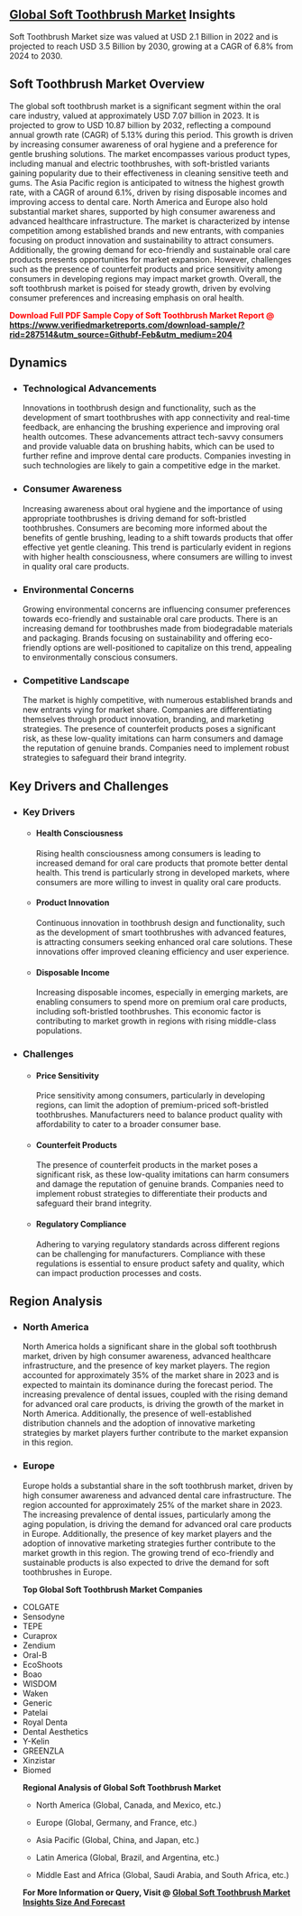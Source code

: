 <h2><a href="https://www.verifiedmarketreports.com/download-sample/?rid=287514&amp;utm_source=Githubf&amp;utm_medium=204" target="_blank">Global Soft Toothbrush Market</a> Insights</h2><p>Soft Toothbrush Market size was valued at USD 2.1 Billion in 2022 and is projected to reach USD 3.5 Billion by 2030, growing at a CAGR of 6.8% from 2024 to 2030.</p><p> <h2>Soft Toothbrush Market Overview</h2> <p>The global soft toothbrush market is a significant segment within the oral care industry, valued at approximately USD 7.07 billion in 2023. It is projected to grow to USD 10.87 billion by 2032, reflecting a compound annual growth rate (CAGR) of 5.13% during this period. This growth is driven by increasing consumer awareness of oral hygiene and a preference for gentle brushing solutions. The market encompasses various product types, including manual and electric toothbrushes, with soft-bristled variants gaining popularity due to their effectiveness in cleaning sensitive teeth and gums. The Asia Pacific region is anticipated to witness the highest growth rate, with a CAGR of around 6.1%, driven by rising disposable incomes and improving access to dental care. North America and Europe also hold substantial market shares, supported by high consumer awareness and advanced healthcare infrastructure. The market is characterized by intense competition among established brands and new entrants, with companies focusing on product innovation and sustainability to attract consumers. Additionally, the growing demand for eco-friendly and sustainable oral care products presents opportunities for market expansion. However, challenges such as the presence of counterfeit products and price sensitivity among consumers in developing regions may impact market growth. Overall, the soft toothbrush market is poised for steady growth, driven by evolving consumer preferences and increasing emphasis on oral health.</p> <p><strong><p><span class=""><span style="color: #ff0000;"><strong>Download Full PDF Sample Copy of Soft Toothbrush Market Report</strong> @ </span><a href="https://www.verifiedmarketreports.com/download-sample/?rid=287514&amp;utm_source=Githubf-Feb&amp;utm_medium=204" target="_blank">https://www.verifiedmarketreports.com/download-sample/?rid=287514&amp;utm_source=Githubf-Feb&amp;utm_medium=204</a></span></p></strong></p> <h2>Dynamics</h2> <ul> <li><h3>Technological Advancements</h3> <p>Innovations in toothbrush design and functionality, such as the development of smart toothbrushes with app connectivity and real-time feedback, are enhancing the brushing experience and improving oral health outcomes. These advancements attract tech-savvy consumers and provide valuable data on brushing habits, which can be used to further refine and improve dental care products. Companies investing in such technologies are likely to gain a competitive edge in the market. </p> </li> <li><h3>Consumer Awareness</h3> <p>Increasing awareness about oral hygiene and the importance of using appropriate toothbrushes is driving demand for soft-bristled toothbrushes. Consumers are becoming more informed about the benefits of gentle brushing, leading to a shift towards products that offer effective yet gentle cleaning. This trend is particularly evident in regions with higher health consciousness, where consumers are willing to invest in quality oral care products.</p> </li> <li><h3>Environmental Concerns</h3> <p>Growing environmental concerns are influencing consumer preferences towards eco-friendly and sustainable oral care products. There is an increasing demand for toothbrushes made from biodegradable materials and packaging. Brands focusing on sustainability and offering eco-friendly options are well-positioned to capitalize on this trend, appealing to environmentally conscious consumers. </p> </li> <li><h3>Competitive Landscape</h3> <p>The market is highly competitive, with numerous established brands and new entrants vying for market share. Companies are differentiating themselves through product innovation, branding, and marketing strategies. The presence of counterfeit products poses a significant risk, as these low-quality imitations can harm consumers and damage the reputation of genuine brands. Companies need to implement robust strategies to safeguard their brand integrity. </p> </li> </ul> <h2>Key Drivers and Challenges</h2> <ul> <li><h3>Key Drivers</h3> <ul> <li><h4>Health Consciousness</h4> <p>Rising health consciousness among consumers is leading to increased demand for oral care products that promote better dental health. This trend is particularly strong in developed markets, where consumers are more willing to invest in quality oral care products.</p> </li> <li><h4>Product Innovation</h4> <p>Continuous innovation in toothbrush design and functionality, such as the development of smart toothbrushes with advanced features, is attracting consumers seeking enhanced oral care solutions. These innovations offer improved cleaning efficiency and user experience.</p> </li> <li><h4>Disposable Income</h4> <p>Increasing disposable incomes, especially in emerging markets, are enabling consumers to spend more on premium oral care products, including soft-bristled toothbrushes. This economic factor is contributing to market growth in regions with rising middle-class populations.</p> </li> </ul> </li> <li><h3>Challenges</h3> <ul> <li><h4>Price Sensitivity</h4> <p>Price sensitivity among consumers, particularly in developing regions, can limit the adoption of premium-priced soft-bristled toothbrushes. Manufacturers need to balance product quality with affordability to cater to a broader consumer base.</p> </li> <li><h4>Counterfeit Products</h4> <p>The presence of counterfeit products in the market poses a significant risk, as these low-quality imitations can harm consumers and damage the reputation of genuine brands. Companies need to implement robust strategies to differentiate their products and safeguard their brand integrity. </p> </li> <li><h4>Regulatory Compliance</h4> <p>Adhering to varying regulatory standards across different regions can be challenging for manufacturers. Compliance with these regulations is essential to ensure product safety and quality, which can impact production processes and costs.</p> </li> </ul> </li> </ul> <h2>Region Analysis</h2> <ul> <li><h3>North America</h3> <p>North America holds a significant share in the global soft toothbrush market, driven by high consumer awareness, advanced healthcare infrastructure, and the presence of key market players. The region accounted for approximately 35% of the market share in 2023 and is expected to maintain its dominance during the forecast period. The increasing prevalence of dental issues, coupled with the rising demand for advanced oral care products, is driving the growth of the market in North America. Additionally, the presence of well-established distribution channels and the adoption of innovative marketing strategies by market players further contribute to the market expansion in this region. </p> </li> <li><h3>Europe</h3> <p>Europe holds a substantial share in the soft toothbrush market, driven by high consumer awareness and advanced dental care infrastructure. The region accounted for approximately 25% of the market share in 2023. The increasing prevalence of dental issues, particularly among the aging population, is driving the demand for advanced oral care products in Europe. Additionally, the presence of key market players and the adoption of innovative marketing strategies further contribute to the market growth in this region. The growing trend of eco-friendly and sustainable products is also expected to drive the demand for soft toothbrushes in Europe.</p><p><strong>Top Global Soft Toothbrush Market Companies</strong></p><div data-test-id=""><p><li>COLGATE</li><li> Sensodyne</li><li> TEPE</li><li> Curaprox</li><li> Zendium</li><li> Oral-B</li><li> EcoShoots</li><li> Boao</li><li> WISDOM</li><li> Waken</li><li> Generic</li><li> Patelai</li><li> Royal Denta</li><li> Dental Aesthetics</li><li> Y-Kelin</li><li> GREENZLA</li><li> Xinzistar</li><li> Biomed</li></p><div><strong>Regional Analysis of&nbsp;Global Soft Toothbrush Market</strong></div><ul><li dir="ltr"><p dir="ltr">North America&nbsp;(Global, Canada, and Mexico, etc.)</p></li><li dir="ltr"><p dir="ltr">Europe (Global, Germany, and France, etc.)</p></li><li dir="ltr"><p dir="ltr">Asia Pacific&nbsp;(Global, China, and Japan, etc.)</p></li><li dir="ltr"><p dir="ltr">Latin America&nbsp;(Global, Brazil, and Argentina, etc.)</p></li><li dir="ltr">Middle East and Africa&nbsp;(Global, Saudi Arabia, and South Africa, etc.)</li></ul><p><strong>For More Information or Query, Visit @&nbsp;</strong><strong><a href="https://www.verifiedmarketreports.com/product/soft-toothbrush-market/?utm_source=Githubf&amp;utm_medium=204" target="_blank">Global Soft Toothbrush Market Insights Size And Forecast</a></strong></p></div>
